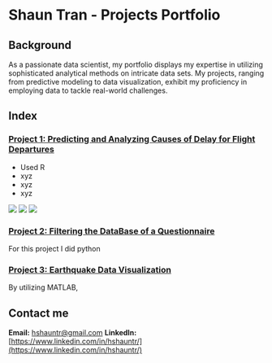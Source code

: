 # Shaun Tran - Projects Portfolio 

## Background
As a passionate data scientist, my portfolio displays my expertise in utilizing sophisticated analytical methods on intricate data sets. My projects, ranging from predictive modeling to data visualization, exhibit my proficiency in employing data to tackle real-world challenges.


## Index

### [Project 1: Predicting and Analyzing Causes of Delay for Flight Departures](https://github.com/hshauntr/CausesOfDelays)
* Used R 
* xyz
* xyz
* xyz


![](https://github.com/hshauntr/hshauntr.github.io/blob/main/assets/img/PredGraph.png)
![](https://github.com/hshauntr/hshauntr.github.io/blob/main/assets/img/RSqrCarrierDelay.png)
![](https://github.com/hshauntr/hshauntr.github.io/blob/main/assets/img/SummaryModel.png)

### [Project 2: Filtering the DataBase of a Questionnaire](https://github.com/hshauntr/VotingQuestionnaire)
For this project I did python

### [Project 3: Earthquake Data Visualization](https://github.com/hshauntr/EarthQDataV)
By utilizing MATLAB, 

## Contact me 
**Email:** hshauntr@gmail.com
**LinkedIn:** [https://www.linkedin.com/in/hshauntr/](https://www.linkedin.com/in/hshauntr/)
